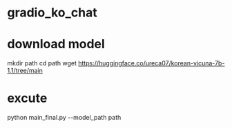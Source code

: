 # gradio_ko_chat

# download model
mkdir path
cd path
wget https://huggingface.co/ureca07/korean-vicuna-7b-1.1/tree/main

# excute
python main_final.py --model_path path

